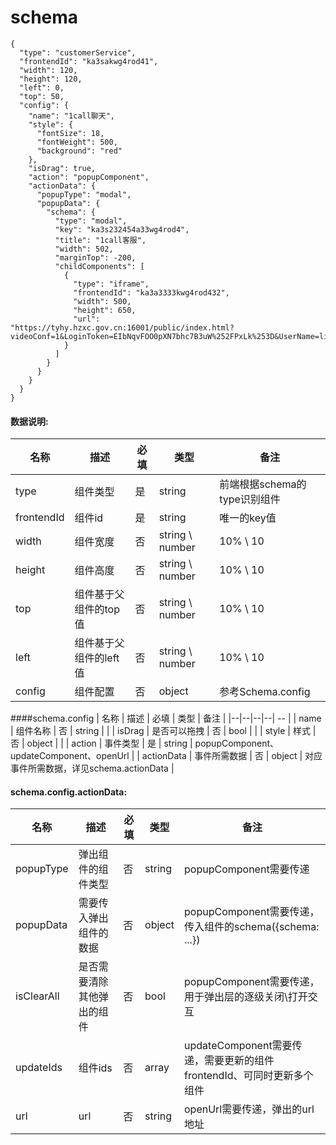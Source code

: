 # schema
```
{
  "type": "customerService",
  "frontendId": "ka3sakwg4rod41",
  "width": 120,
  "height": 120,
  "left": 0,
  "top": 50,
  "config": {
    "name": "1call聊天",
    "style": {
      "fontSize": 18,
      "fontWeight": 500,
      "background": "red"
    },
    "isDrag": true,
    "action": "popupComponent",
    "actionData": {
      "popupType": "modal",
      "popupData": {
        "schema": {
          "type": "modal",
          "key": "ka3s232454a33wg4rod4",
          "title": "1call客服",
          "width": 502,
          "marginTop": -200,
          "childComponents": [
            {
              "type": "iframe",
              "frontendId": "ka3a3333kwg4rod432",
              "width": 500,
              "height": 650,
              "url": "https://tyhy.hzxc.gov.cn:16001/public/index.html?videoConf=1&LoginToken=EIbNqvFOO0pXN7bhc7B3uW%252FPxLk%253D&UserName=liutao",
            }
          ]
        }
      }
    }
  }
}
```

#### 数据说明:
| 名称 | 描述 | 必填 | 类型 | 备注 |
|--|--|--|--|--|
| type | 组件类型 | 是 | string | 前端根据schema的type识别组件 |
| frontendId | 组件id | 是 | string | 唯一的key值 |
| width | 组件宽度 | 否 | string \ number | 10% \ 10 |
| height | 组件高度 | 否 | string \ number | 10% \ 10 |
| top | 组件基于父组件的top值 | 否 | string \ number | 10% \ 10 |
| left | 组件基于父组件的left值 | 否 | string \ number | 10% \ 10 |
| config | 组件配置 | 否 | object | 参考Schema.config |

####schema.config
| 名称 | 描述 | 必填 | 类型 | 备注 |
|--|--|--|--| -- |
| name | 组件名称 | 否 | string |  |
| isDrag | 是否可以拖拽 | 否 | bool |  |
| style | 样式 | 否 | object |  |
| action | 事件类型 | 是 | string | popupComponent、updateComponent、openUrl |
| actionData | 事件所需数据 | 否 | object | 对应事件所需数据，详见schema.actionData |

#### schema.config.actionData:
| 名称 | 描述 | 必填 | 类型 |备注 |
|--|--|--|--|--|
| popupType | 弹出组件的组件类型 | 否 | string | popupComponent需要传递 |
| popupData | 需要传入弹出组件的数据| 否 | object | popupComponent需要传递，传入组件的schema({schema: ...}) |
| isClearAll | 是否需要清除其他弹出的组件 | 否 | bool | popupComponent需要传递，用于弹出层的逐级关闭\打开交互 |
| updateIds | 组件ids | 否 | array | updateComponent需要传递，需要更新的组件frontendId、可同时更新多个组件 |
| url | url | 否 | string | openUrl需要传递，弹出的url地址 |
